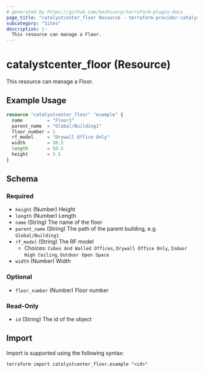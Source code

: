 ```yaml
---
# generated by https://github.com/hashicorp/terraform-plugin-docs
page_title: "catalystcenter_floor Resource - terraform-provider-catalystcenter"
subcategory: "Sites"
description: |-
  This resource can manage a Floor.
---
```


# catalystcenter_floor (Resource)

This resource can manage a Floor.

## Example Usage

```terraform
resource "catalystcenter_floor" "example" {
  name         = "Floor1"
  parent_name  = "Global/Building1"
  floor_number = 1
  rf_model     = "Drywall Office Only"
  width        = 30.5
  length       = 50.5
  height       = 3.5
}
```

<!-- schema generated by tfplugindocs -->
## Schema

### Required

- `height` (Number) Height
- `length` (Number) Length
- `name` (String) The name of the floor
- `parent_name` (String) The path of the parent building, e.g. `Global/Building1`
- `rf_model` (String) The RF model
  - Choices: `Cubes And Walled Offices`, `Drywall Office Only`, `Indoor High Ceiling`, `Outdoor Open Space`
- `width` (Number) Width

### Optional

- `floor_number` (Number) Floor number

### Read-Only

- `id` (String) The id of the object

## Import

Import is supported using the following syntax:

```shell
terraform import catalystcenter_floor.example "<id>"
```
